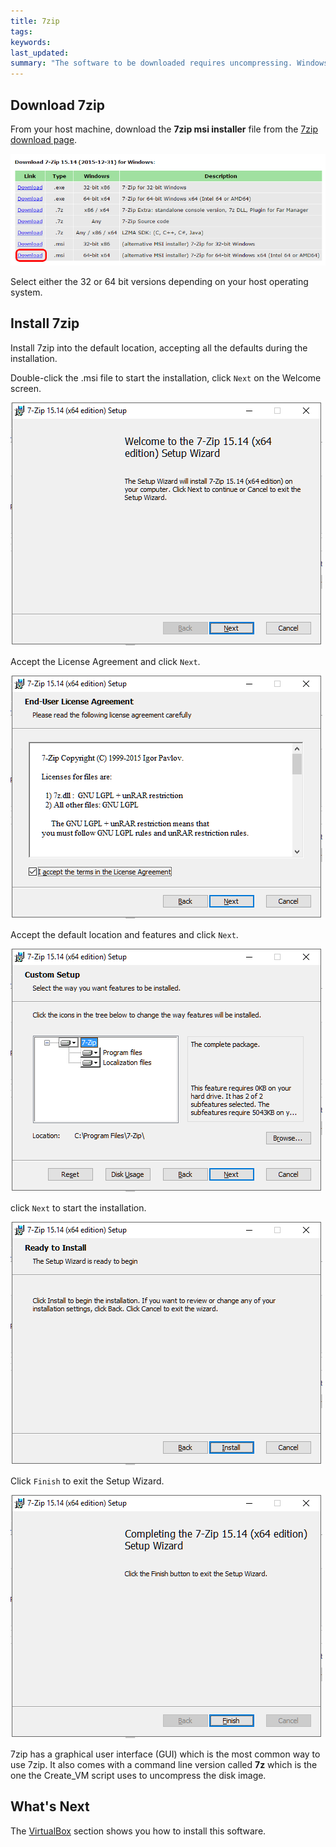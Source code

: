 ```yaml
---
title: 7zip
tags: 
keywords: 
last_updated: 
summary: "The software to be downloaded requires uncompressing. Windows doesn't come with the software to do this so we install 7zip. Mac and Linux host machine users can skip this step as you should have software to do this."
---
```


## Download 7zip

From your host machine, download the **7zip msi installer** file from the [7zip download page](http://www.7-zip.org/download.html).

![Download 7zip](images/Download_7zip.png)

Select either the 32 or 64 bit versions depending on your host operating system.


## Install 7zip

Install 7zip into the default location, accepting all the defaults during the installation.

Double-click the .msi file to start the installation, click `Next` on the Welcome screen.

![Welcome](images/7zip_Welcome.png)

Accept the License Agreement and click `Next`.

![License](images/7zip_license.png)

Accept the default location and features and click `Next`.

![Location](images/7zip_location.png)

click `Next` to start the installation.

![Ready](images/7zip_ready.png)

Click `Finish` to exit the Setup Wizard.

![Complete](images/7zip_complete.png)

7zip has a graphical user interface (GUI) which is the most common way to use 7zip. It also comes with a command line version called **7z** which is the one the Create_VM script uses to uncompress the disk image.


## What's Next

The [VirtualBox](/cockroach-vb-single/cockroach-vb-single_host_virtualbox) section shows you how to install this software.

